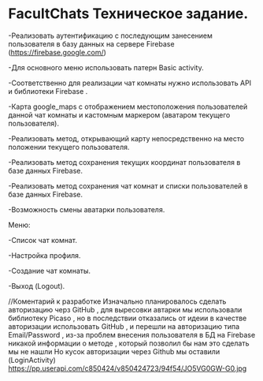 # FacultChats Техническое задание. 

-Реализовать аутентификацию с последующим занесением пользователя в базу данных на сервере Firebase  (https://firebase.google.com/) 

-Для основного меню использовать патерн Basic activity. 
 

-Соответственно для реализации чат комнаты нужно использовать API и библиотеки Firebase . 

-Карта google_maps с отображением местоположения пользователей данной чат комнаты и кастомным маркером (аватаром текущего пользователя). 

-Реализовать метод, открывающий карту непосредственно на место положении текущего пользователя. 

-Реализовать метод сохранения текущих координат пользователя в базе данных Firebase. 

-Реализовать метод сохранения чат комнат и списки пользователей в базе данных Firebase. 

-Возможность смены аватарки пользователя. 

 

Меню: 

-Список чат комнат. 

-Настройка профиля. 

-Создание чат комнаты. 

-Выход (Logout).


//Коментарий к разработке
Изначально планировалось сделать авторизацию черз GitHub , для выресовки автарки мы использовали библиотеку Picaso , но в последствии отказались от идеии в качестве авторизации использовать GitHub , и перешли на авторизацию типа Email/Password , из-за проблем внесения пользователя в БД на Firebase никакой информации о методе , который позволил бы нам это сделать мы не нашли 
Но кусок авторизации через Github мы оставили (LoginActivity)
https://pp.userapi.com/c850424/v850424723/94f54/JO5VG0GW-G0.jpg
